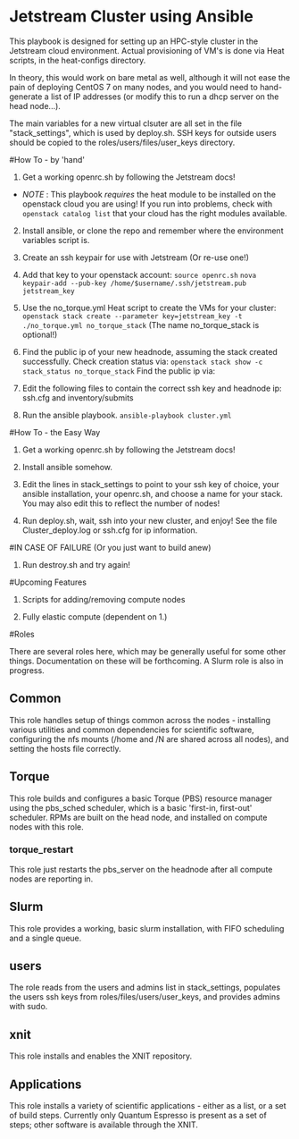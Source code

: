 # Jetstream Cluster using Ansible

This playbook is designed for setting up an HPC-style cluster in the Jetstream cloud environment. Actual provisioning of VM's is done
via Heat scripts, in the heat-configs directory.

In theory, this would work on bare metal as well, although it will not ease the pain of deploying CentOS 7 on many nodes, and you would need
to hand-generate a list of IP addresses (or modify this to run a dhcp server on the head node...). 

The main variables for a new virtual clsuter are all set in 
the file "stack\_settings", which is used by deploy.sh. SSH
keys for outside users should be copied to the
roles/users/files/user\_keys directory.

#How To - by 'hand'
1. Get a working openrc.sh by following the Jetstream docs!
  + *NOTE* : This playbook *requires* the heat module to be installed on the openstack cloud you are using! 
   If you run into problems, check with `openstack catalog list` that your cloud has the right modules available. 

2. Install ansible,  or clone the repo and remember where the 
   environment variables script is.

3. Create an ssh keypair for use with Jetstream (Or re-use one!)

4. Add that key to your openstack account:
`source openrc.sh`
`nova keypair-add --pub-key /home/$username/.ssh/jetstream.pub jetstream_key`

5. Use the no\_torque.yml Heat script to create the VMs for your cluster: 
`openstack stack create --parameter key=jetstream_key -t ./no_torque.yml no_torque_stack`
(The name no\_torque\_stack is optional!)

6. Find the public ip of your new headnode, assuming the stack created
   successfully. Check creation status via:
`openstack stack show -c stack_status no_torque_stack`
  Find the public ip via:

7. Edit the following files to contain the correct ssh key and headnode
   ip: ssh.cfg and inventory/submits

8. Run the ansible playbook. 
   `ansible-playbook cluster.yml`

#How To - the Easy Way
1. Get a working openrc.sh by following the Jetstream docs!

2. Install ansible somehow.

3. Edit the lines in stack\_settings to point to your ssh key
   of choice, your ansible installation, your openrc.sh, and choose
   a name for your stack. You may also edit this to reflect the number
   of nodes!

4. Run deploy.sh, wait, ssh into your new cluster, and enjoy!
   See the file Cluster\_deploy.log or ssh.cfg for ip information.

#IN CASE OF FAILURE (Or you just want to build anew)

1. Run destroy.sh and try again! 

#Upcoming Features

1. Scripts for adding/removing compute nodes

2. Fully elastic compute (dependent on 1.)

#Roles

There are several roles here, which may be generally useful for some other things.
Documentation on these will be forthcoming. A Slurm role is also in progress.

## Common
This role handles setup of things common across the nodes - installing
various utilities and common dependencies for scientific software,
configuring the nfs mounts (/home and /N are shared across all nodes),
and setting the hosts file correctly.

## Torque

This role builds and configures a basic Torque (PBS) resource manager
using the pbs\_sched scheduler, which is a basic 'first-in, first-out'
scheduler. RPMs are built on the head node, and installed on compute
nodes with this role.

### torque\_restart

This role just restarts the pbs\_server on the headnode after all 
compute nodes are reporting in.

## Slurm

This role provides a working, basic slurm installation, with 
FIFO scheduling and a single queue.

## users

The role reads from the users and admins list in stack\_settings,
populates the users ssh keys from roles/files/users/user\_keys,
and provides admins with sudo.

## xnit

This role installs and enables the XNIT repository.

## Applications

This role installs a variety of scientific applications - either
as a list, or a set of build steps. Currently only Quantum Espresso 
is present as a set of steps; other software is available through
the XNIT.

